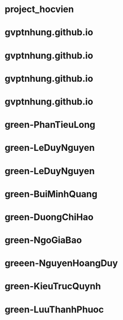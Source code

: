# project_hocvien
# gvptnhung.github.io
# gvptnhung.github.io
# gvptnhung.github.io
# gvptnhung.github.io
# green-PhanTieuLong
# green-LeDuyNguyen
# green-LeDuyNguyen
# green-BuiMinhQuang
# green-DuongChiHao
# green-NgoGiaBao
# greeen-NguyenHoangDuy
# green-KieuTrucQuynh
# green-LuuThanhPhuoc

